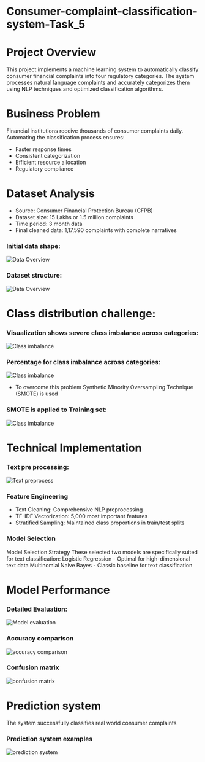 # Consumer-complaint-classification-system-Task_5
# Project Overview
This project implements a machine learning system to automatically classify consumer financial complaints into four regulatory categories. The system processes natural language complaints and accurately categorizes them using NLP techniques and optimized classification algorithms.
# Business Problem
Financial institutions receive thousands of consumer complaints daily. Automating the classification process ensures:
- Faster response times
- Consistent categorization
- Efficient resource allocation
- Regulatory compliance
# Dataset Analysis
- Source: Consumer Financial Protection Bureau (CFPB)
- Dataset size: 15 Lakhs or 1.5 million complaints
- Time period: 3 month data
- Final cleaned data: 1,17,590 complaints with complete narratives
### Initial data shape:
![Data Overview](screenshots/data_shape.png)
### Dataset structure:
![Data Overview](screenshots/data_head.png)
# Class distribution challenge:
### Visualization shows severe class imbalance across categories:
![Class imbalance](screenshots/data_distriu_graph.png)
### Percentage for class imbalance across categories:
![Class imbalance](screenshots/data_cat.png)
- To overcome this problem Synthetic Minority Oversampling Technique (SMOTE) is used
### SMOTE is applied to Training set:
![Class imbalance](screenshots/data_smote.png)
# Technical Implementation
### Text pre processing:
![Text preprocess](screenshots/data_cleaning_text.png)
### Feature Engineering
- Text Cleaning: Comprehensive NLP preprocessing
- TF-IDF Vectorization: 5,000 most important features
- Stratified Sampling: Maintained class proportions in train/test splits
### Model Selection
Model Selection Strategy
These selected two models are specifically suited for text classification:
Logistic Regression - Optimal for high-dimensional text data
Multinomial Naive Bayes - Classic baseline for text classification
# Model Performance
### Detailed Evaluation:
![Model evaluation](screenshots/data_report.png)
### Accuracy comparison
![accuracy comparison](screenshots/data_bar.png)
### Confusion matrix
![confusion matrix](screenshots/data_confusion_matrix.png)
# Prediction system
The system successfully classifies real world consumer complaints
### Prediction system examples
![prediction system]()
